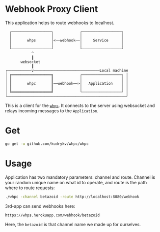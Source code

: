 # Webhook Proxy Client

This application helps to route webhooks to localhost.

```
  ┌──────────────────┐            ┌──────────────────┐
  │                  │            │                  │
  │       whps       │<──webhook──│     Service      │
  │                  │            │                  │
  └──────────────────┘            └──────────────────┘
            ^
            ┃
       websocket
            ┃
┌───────────v──────────────────────────────Local machine
│ ╔══════════════════╗            ┌──────────────────┐ │
│ ║                  ║            │                  │ │
│ ║       whpc       ║──webhook──>│   Application    │ │
│ ║                  ║            │                  │ │
│ ╚══════════════════╝            └──────────────────┘ │
└──────────────────────────────────────────────────────┘
```

This is a client for the [`whps`](https://github.com/kudrykv/whps).
It connects to the server using websocket and relays incoming messages
to the `Application`.

# Get

```sh
go get -u github.com/kudrykv/whpc/whpc
```

# Usage

Application has two mandatory parameters: channel and route.
Channel is your random unique name on what id to operate, and
route is the path where to route requests:

```bash
./whpc -channel betazoid -route http://localhost:8080/webhook
```

3rd-app can send webhooks here:
```
https://whps.herokuapp.com/webhook/betazoid
```

Here, the `betazoid` is that channel name we made up for ourselves.
